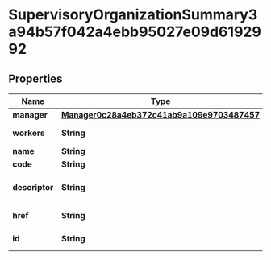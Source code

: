 

# SupervisoryOrganizationSummary3a94b57f042a4ebb95027e09d6192992


## Properties

Name | Type | Description | Notes
------------ | ------------- | ------------- | -------------
**manager** | [**Manager0c28a4eb372c41ab9a109e9703487457**](Manager0c28a4eb372c41ab9a109e9703487457.md) |  |  [optional]
**workers** | **String** |  |  [optional] [readonly]
**name** | **String** |  |  [optional]
**code** | **String** |  |  [optional]
**descriptor** | **String** | A preview of the instance |  [optional]
**href** | **String** | A link to the instance |  [optional]
**id** | **String** | Id of the instance |  [optional]



